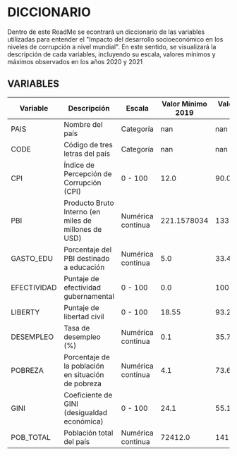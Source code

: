 
# DICCIONARIO

Dentro de este ReadMe se econtrará un diccionario de las variables utilizadas para entender el "Impacto del desarrollo socioeconómico en los niveles de corrupción a nivel mundial". En este sentido, se visualizará la descripción de cada variables, incluyendo su escala, valores mínimos y máximos observados en los años 2020 y 2021
## VARIABLES

| Variable | Descripción | Escala | Valor Mínimo 2019 | Valor Máximo 2019 | Valor Mínimo 2020 | Valor Máximo 2020 |
| --- | --- | --- | --- | --- | --- | --- |
| PAIS | Nombre del país | Categoría | nan | nan | nan | nan |
| CODE | Código de tres letras del país | Categoría | nan | nan | nan | nan |
| CPI | Índice de Percepción de Corrupción (CPI) | 0 - 100 | 12.0 | 90.0 | 12.0 | 88.0 |
| PBI | Producto Bruto Interno (en miles de millones de USD) | Numérica continua | 221.1578034 | 133711.7944 | 216.827417481114 | 116905.370396853 |
| GASTO_EDU | Porcentaje del PBI destinado a educación | Numérica continua | 5.0 | 33.4 | 5.0 | 34.2 |
| EFECTIVIDAD | Puntaje de efectividad gubernamental | 0 - 100 | 0.0 | 100.0 | 0.0 | 100.0 |
| LIBERTY | Puntaje de libertad civil | 0 - 100 | 18.55 | 93.28 | 14.18 | 92.16 |
| DESEMPLEO | Tasa de desempleo (%) | Numérica continua | 0.1 | 35.7 | 0.1 | 34.2 |
| POBREZA | Porcentaje de la población en situación de pobreza | Numérica continua | 4.1 | 73.6 | 0.0 | 53.4 |
| GINI | Coeficiente de GINI (desigualdad económica) | 0 - 100 | 24.1 | 55.1 | 24.0 | 53.5 |
| POB_TOTAL | Población total del país | Numérica continua | 72412.0 | 1412360000.0 | 71995.0 | 1411100000.0 |
